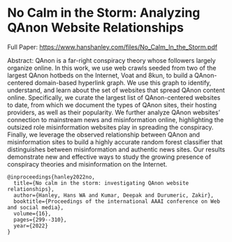 # No Calm in the Storm: Analyzing QAnon Website Relationships

Full Paper: https://www.hanshanley.com/files/No_Calm_In_the_Storm.pdf

Abstract: QAnon is a far-right conspiracy theory whose followers largely organize online. In this work, we use web crawls seeded from two of the largest QAnon hotbeds on the Internet, Voat and 8kun, to build a QAnon-centered domain-based hyperlink graph. We use this graph to identify, understand, and learn about the set of websites that spread QAnon content online. Specifically, we curate the largest list of QAnon-centered websites to date, from which we document the types of QAnon sites, their hosting providers, as well as their popularity. We further analyze QAnon websites’ connection to mainstream news and misinformation online, highlighting the outsized role misinformation websites play in spreading the conspiracy. Finally, we leverage the observed relationship between QAnon and misinformation sites to build a highly accurate random forest classifier that distinguishes between misinformation and authentic news sites. Our results demonstrate new and effective ways to study the growing presence of conspiracy theories and misinformation on the Internet.


```
@inproceedings{hanley2022no,
  title={No calm in the storm: investigating QAnon website relationships},
  author={Hanley, Hans WA and Kumar, Deepak and Durumeric, Zakir},
  booktitle={Proceedings of the international AAAI conference on Web and social media},
  volume={16},
  pages={299--310},
  year={2022}
}
```
